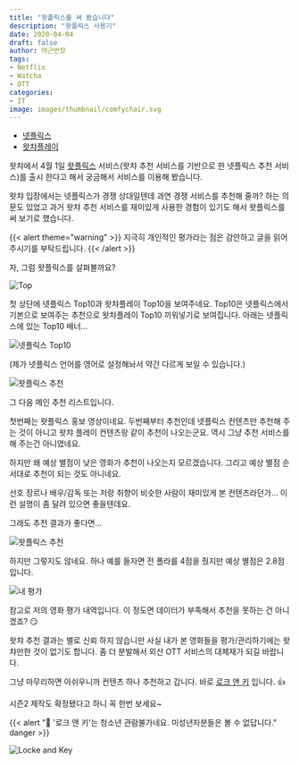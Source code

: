 ```yaml
---
title: "왓플릭스를 써 봤습니다"
description: "왓플릭스 사용기"
date: 2020-04-04
draft: false
author: 야근반장
tags:
- Netflix
- Watcha
- OTT
categories:
- IT
image: images/thumbnail/comfychair.svg
---
```


* [넷플릭스](https://www.netflix.com/kr/n/6HQZ9AP3-2)
* [왓챠플레이](https://play.watcha.net)

왓챠에서 4월 1일 [왓플릭스](https://watcha.com/netflix) 서비스(왓챠 추천 서비스를 기반으로 한 넷플릭스 추천 서비스)를 출시 한다고 해서 궁금해서 서비스를 이용해 봤습니다.

왓챠 입장에서는 넷플릭스가 경쟁 상대일텐데 과연 경쟁 서비스를 추천해 줄까? 하는 의문도 있었고 과거 왓챠 추천 서비스를 재미있게 사용한 경험이 있기도 해서 왓플릭스를 써 보기로 했습니다.

{{< alert theme="warning" >}}
지극히 개인적인 평가라는 점은 감안하고 글을 읽어 주시기를 부탁드립니다.
{{< /alert >}}


자, 그럼 왓플릭스를 살펴볼까요?

![Top](https://cdn-std.droplr.net/files/acc_503345/iueFTo)

첫 상단에 넷플릭스 Top10과 왓챠플레이 Top10을 보여주네요. Top10은 넷플릭스에서 기본으로 보여주는 추천으로 왓챠플레이 Top10 끼워넣기로 보여집니다. 아래는 넷플릭스에 있는 Top10 배너...

![넷플릭스 Top10](https://cdn-std.droplr.net/files/acc_503345/4wjK3g)

(제가 넷플릭스 언어를 영어로 설정해놔서 약간 다르게 보일 수 있습니다.)

![왓플릭스 추천](https://cdn-std.droplr.net/files/acc_503345/OPtBSp)

그 다음 메인 추천 리스트입니다.  

첫번째는 왓플릭스 홍보 영상이네요. 두번째부터 추천인데 넷플릭스 컨텐츠만 추천해 주는 것이 아니고 왓챠 플레이 컨텐츠랑 같이 추천이 나오는군요. 역시 그냥 추천 서비스를 해 주는건 아니였네요.

하지만 왜 예상 별점이 낮은 영화가 추천이 나오는지 모르겠습니다. 그리고 예상 별점 순서대로 추천이 되는 것도 아니네요.

선호 장르나 배우/감독 또는 저랑 취향이 비슷한 사람이 재미있게 본 컨텐츠라던가... 이런 설명이 좀 달려 있으면 좋을텐데요.

그래도 추천 결과가 좋다면...

![왓플릭스 추천](https://cdn-std.droplr.net/files/acc_503345/deQZLi)

하지만 그렇지도 않네요. 하나 예를 들자면 전 폴라를 4점을 줬지만 예상 별점은 2.8점 입니다.

![내 평가](https://cdn-std.droplr.net/files/acc_503345/7Roxs4)

참고로 저의 영화 평가 내역입니다. 이 정도면 데이터가 부족해서 추천을 못하는 건 아니겠죠? 😏

왓챠 추천 결과는 별로 신뢰 하지 않습니만 사실 내가 본 영화들을 평가/관리하기에는 왓챠만한 것이 없기도 합니다. 좀 더 분발해서 외산 OTT 서비스의 대체재가 되길 바랍니다.

그냥 마무리하면 아쉬우니까 컨텐츠 하나 추천하고 갑니다.
바로 [로크 앤 키](https://www.netflix.com/title/80241239?s=i&trkid=13747225) 입니다. 👍  

시즌2 제작도 확정됐다고 하니 꼭 한번 보세요~

{{< alert "🔞 '로크 앤 키'는 청소년 관람불가네요. 미성년자분들은 볼 수 없답니다." danger >}}

![Locke and Key](https://cdn-std.droplr.net/files/acc_503345/bI6kgW)